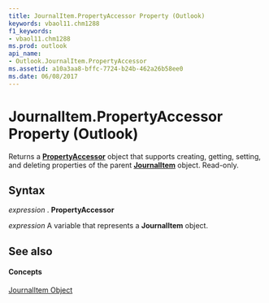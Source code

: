 ```yaml
---
title: JournalItem.PropertyAccessor Property (Outlook)
keywords: vbaol11.chm1288
f1_keywords:
- vbaol11.chm1288
ms.prod: outlook
api_name:
- Outlook.JournalItem.PropertyAccessor
ms.assetid: a10a3aa8-bffc-7724-b24b-462a26b58ee0
ms.date: 06/08/2017
---
```



# JournalItem.PropertyAccessor Property (Outlook)

Returns a  **[PropertyAccessor](propertyaccessor-object-outlook.md)** object that supports creating, getting, setting, and deleting properties of the parent **[JournalItem](journalitem-object-outlook.md)** object. Read-only.


## Syntax

 _expression_ . **PropertyAccessor**

 _expression_ A variable that represents a **JournalItem** object.


## See also


#### Concepts


[JournalItem Object](journalitem-object-outlook.md)

